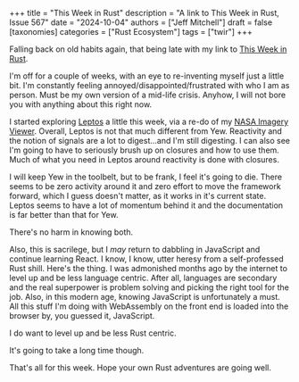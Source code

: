 +++
title = "This Week in Rust"
description = "A link to This Week in Rust, Issue 567"
date = "2024-10-04"
authors = ["Jeff Mitchell"]
draft = false
[taxonomies]
categories = ["Rust Ecosystem"]
tags = ["twir"]
+++

Falling back on old habits again, that being late with my link to [This Week in Rust](https://this-week-in-rust.org/blog/2024/10/02/this-week-in-rust-567/).

I'm off for a couple of weeks, with an eye to re-inventing myself just a little bit. I'm constantly feeling annoyed/disappointed/frustrated with who I am as person. Must be my own version of a mid-life crisis. Anyhow, I will not bore you with anything about this right now.

I started exploring [Leptos](https://leptos.dev) a little this week, via a re-do of my [NASA Imagery Viewer](https://nasa-imagery-viewer-v2-xggw.shuttle.app). Overall, Leptos is not that much different from Yew. Reactivity and the notion of signals are a lot to digest...and I'm still digesting. I can also see I'm going to have to seriously brush up on closures and how to use them. Much of what you need in Leptos around reactivity is done with closures.

I will keep Yew in the toolbelt, but to be frank, I feel it's going to die. There seems to be zero activity around it and zero effort to move the framework forward, which I guess doesn't matter, as it works in it's current state. Leptos seems to have a lot of momentum behind it and the documentation is far better than that for Yew.

There's no harm in knowing both.

Also, this is sacrilege, but I *may* return to dabbling in JavaScript and continue learning React. I know, I know, utter heresy from a self-professed Rust shill. Here's the thing. I was admonished months ago by the internet to level up and be less language centric. After all, languages are secondary and the real superpower is problem solving and picking the right tool for the job. Also, in this modern age, knowing JavaScript is unfortunately a must. All this stuff I'm doing with WebAssembly on the front end is loaded into the browser by, you guessed it, JavaScript.

I do want to level up and be less Rust centric.

It's going to take a long time though.

That's all for this week. Hope your own Rust adventures are going well.

